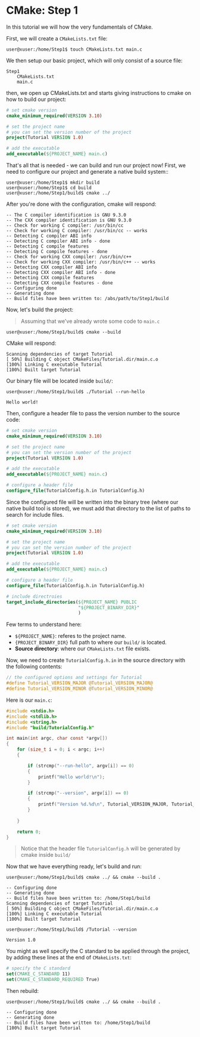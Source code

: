 # CMake: Step 1 #

In this tutorial we will how the very fundamentals of CMake.

First, we will create a `CMakeLists.txt` file:

```terminal
user@xuser:/home/Step1$ touch CMakeLists.txt main.c
```

We then setup our basic project, which will only consist of a source file:

```terminal
Step1
    CMakeLists.txt
    main.c
```

then, we open up CMakeLists.txt and starts giving instructions to cmake on how to build our project:

```cmake
# set cmake version
cmake_minimum_required(VERSION 3.10)

# set the project name
# you can set the version number of the project
project(Tutorial VERSION 1.0)

# add the executable
add_executable(${PROJECT_NAME} main.c)
```

That's all that is needed - we can build and run our project now!
First, we need to configure our project and generate a native build system::

```terminal
user@xuser:/home/Step1$ mkdir build
user@xuser:/home/Step1$ cd build
user@xuser:/home/Step1/build$ cmake ../
```

After you're done with the configuration, cmake will respond:

```terminal
-- The C compiler identification is GNU 9.3.0
-- The CXX compiler identification is GNU 9.3.0
-- Check for working C compiler: /usr/bin/cc
-- Check for working C compiler: /usr/bin/cc -- works
-- Detecting C compiler ABI info
-- Detecting C compiler ABI info - done
-- Detecting C compile features
-- Detecting C compile features - done
-- Check for working CXX compiler: /usr/bin/c++
-- Check for working CXX compiler: /usr/bin/c++ -- works
-- Detecting CXX compiler ABI info
-- Detecting CXX compiler ABI info - done
-- Detecting CXX compile features
-- Detecting CXX compile features - done
-- Configuring done
-- Generating done
-- Build files have been written to: /abs/path/to/Step1/build
```

Now, let's build the project:
>Assuming that we've already wrote some code to `main.c`

```terminal
user@xuser:/home/Step1/build$ cmake --build
```

CMake will respond:

```terminal
Scanning dependencies of target Tutorial
[ 50%] Building C object CMakeFiles/Tutorial.dir/main.c.o
[100%] Linking C executable Tutorial
[100%] Built target Tutorial
```

Our binary file will be located inside `build/`:

```terminal
user@xuser:/home/Step1/build$ ./Tutorial --run-hello

Hello world!
```

Then, configure a header file to pass the version number to the source code:

```cmake
# set cmake version
cmake_minimum_required(VERSION 3.10)

# set the project name
# you can set the version number of the project
project(Tutorial VERSION 1.0)

# add the executable
add_executable(${PROJECT_NAME} main.c)

# configure a header file
configure_file(TutorialConfig.h.in TutorialConfig.h)
```

Since the configured file will be written into the binary tree (where our native build tool is stored), we must add that directory to the list of paths to search for include files.

```cmake
# set cmake version
cmake_minimum_required(VERSION 3.10)

# set the project name
# you can set the version number of the project
project(Tutorial VERSION 1.0)

# add the executable
add_executable(${PROJECT_NAME} main.c)

# configure a header file
configure_file(TutorialConfig.h.in TutorialConfig.h)

# include directroies
target_include_directories(${PROJECT_NAME} PUBLIC
                           "${PROJECT_BINARY_DIR}"
                           )
```

Few terms to understand here:

- `${PROJECT_NAME}`: referes to the project name.
- `{PROJECT_BINARY_DIR}` full path to where our `build/` is located.
- **Source directory**: where our `CMakeLists.txt` file exists.

Now, we need to create `TutorialConfig.h.in` in the source directory with the following contents:

```c
// the configured options and settings for Tutorial
#define Tutorial_VERSION_MAJOR @Tutorial_VERSION_MAJOR@
#define Tutorial_VERSION_MINOR @Tutorial_VERSION_MINOR@
```

Here is our `main.c`:

```C
#include <stdio.h>
#include <stdlib.h>
#include <string.h>
#include "build/TutorialConfig.h"

int main(int argc, char const *argv[])
{
    for (size_t i = 0; i < argc; i++)
    {

        if (strcmp("--run-hello", argv[i]) == 0)
        {
            printf("Hello world!\n");
        }

        if (strcmp("--version", argv[i]) == 0)
        {
            printf("Version %d.%d\n", Tutorial_VERSION_MAJOR, Tutorial_VERSION_MINOR);
        }
        
    }

    return 0;
}
```

> Notice that the header file `TutorialConfig.h` will be generated by cmake inside `build/`

Now that we have everything ready, let's build and run:

```terminal
user@xuser:/home/Step1/build$ cmake ../ && cmake --build .

-- Configuring done
-- Generating done
-- Build files have been written to: /home/Step1/build
Scanning dependencies of target Tutorial
[ 50%] Building C object CMakeFiles/Tutorial.dir/main.c.o
[100%] Linking C executable Tutorial
[100%] Built target Tutorial
```

```terminal
user@xuser:/home/Step1/build$ /Tutorial --version

Version 1.0
```

You might as well specify the C standard to be applied through the project, by adding these lines at the end of `CMakeLists.txt`:

```cmake
# specify the C standard
set(CMAKE_C_STANDARD 11)
set(CMAKE_C_STANDARD_REQUIRED True)
```

Then rebuild:

```terminal
user@xuser:/home/Step1/build$ cmake ../ && cmake --build .

-- Configuring done
-- Generating done
-- Build files have been written to: /home/Step1/build
[100%] Built target Tutorial
```
